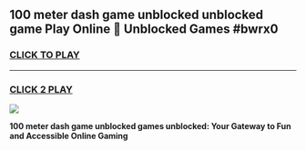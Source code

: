 
## 100 meter dash game unblocked unblocked game Play Online 👋 Unblocked Games #bwrx0
<h3>
<a href="https://premium.freeplayer.one?title=100_meter_dash_game_unblocked&ref=21F">CLICK TO PLAY</a></h3>
<hr>

<h3>
<a href="https://premium.freeplayer.one?title=100_meter_dash_game_unblocked&ref=21F">CLICK 2 PLAY</a>
  
</h3>

<a href="https://premium.freeplayer.one?title=100_meter_dash_game_unblocked&ref=21F/"><img src="https://clearcache.store/games.png"></a>


**100 meter dash game unblocked games unblocked: Your Gateway to Fun and Accessible Online Gaming**
